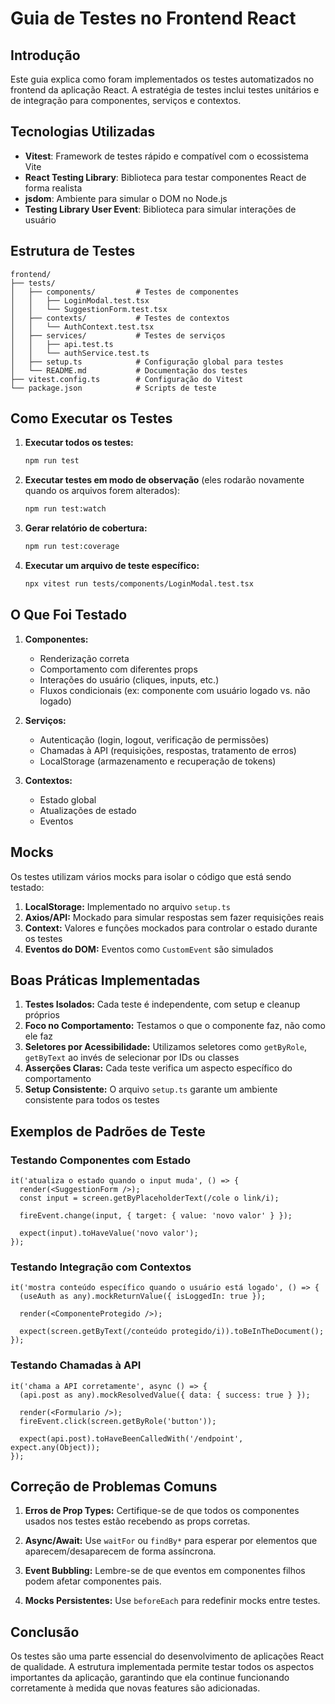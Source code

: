 # Guia de Testes no Frontend React

## Introdução

Este guia explica como foram implementados os testes automatizados no frontend da aplicação React. A estratégia de testes inclui testes unitários e de integração para componentes, serviços e contextos.

## Tecnologias Utilizadas

- **Vitest**: Framework de testes rápido e compatível com o ecossistema Vite
- **React Testing Library**: Biblioteca para testar componentes React de forma realista
- **jsdom**: Ambiente para simular o DOM no Node.js
- **Testing Library User Event**: Biblioteca para simular interações de usuário

## Estrutura de Testes

```
frontend/
├── tests/
│   ├── components/         # Testes de componentes
│   │   ├── LoginModal.test.tsx
│   │   └── SuggestionForm.test.tsx
│   ├── contexts/           # Testes de contextos
│   │   └── AuthContext.test.tsx
│   ├── services/           # Testes de serviços
│   │   ├── api.test.ts
│   │   └── authService.test.ts
│   ├── setup.ts            # Configuração global para testes
│   └── README.md           # Documentação dos testes
├── vitest.config.ts        # Configuração do Vitest
└── package.json            # Scripts de teste
```

## Como Executar os Testes

1. **Executar todos os testes:**
   ```bash
   npm run test
   ```

2. **Executar testes em modo de observação** (eles rodarão novamente quando os arquivos forem alterados):
   ```bash
   npm run test:watch
   ```

3. **Gerar relatório de cobertura:**
   ```bash
   npm run test:coverage
   ```

4. **Executar um arquivo de teste específico:**
   ```bash
   npx vitest run tests/components/LoginModal.test.tsx
   ```

## O Que Foi Testado

1. **Componentes:**
   - Renderização correta
   - Comportamento com diferentes props
   - Interações do usuário (cliques, inputs, etc.)
   - Fluxos condicionais (ex: componente com usuário logado vs. não logado)

2. **Serviços:**
   - Autenticação (login, logout, verificação de permissões)
   - Chamadas à API (requisições, respostas, tratamento de erros)
   - LocalStorage (armazenamento e recuperação de tokens)

3. **Contextos:**
   - Estado global
   - Atualizações de estado
   - Eventos

## Mocks

Os testes utilizam vários mocks para isolar o código que está sendo testado:

1. **LocalStorage:** Implementado no arquivo `setup.ts`
2. **Axios/API:** Mockado para simular respostas sem fazer requisições reais
3. **Context:** Valores e funções mockados para controlar o estado durante os testes
4. **Eventos do DOM:** Eventos como `CustomEvent` são simulados

## Boas Práticas Implementadas

1. **Testes Isolados:** Cada teste é independente, com setup e cleanup próprios
2. **Foco no Comportamento:** Testamos o que o componente faz, não como ele faz
3. **Seletores por Acessibilidade:** Utilizamos seletores como `getByRole`, `getByText` ao invés de selecionar por IDs ou classes
4. **Asserções Claras:** Cada teste verifica um aspecto específico do comportamento
5. **Setup Consistente:** O arquivo `setup.ts` garante um ambiente consistente para todos os testes

## Exemplos de Padrões de Teste

### Testando Componentes com Estado

```tsx
it('atualiza o estado quando o input muda', () => {
  render(<SuggestionForm />);
  const input = screen.getByPlaceholderText(/cole o link/i);
  
  fireEvent.change(input, { target: { value: 'novo valor' } });
  
  expect(input).toHaveValue('novo valor');
});
```

### Testando Integração com Contextos

```tsx
it('mostra conteúdo específico quando o usuário está logado', () => {
  (useAuth as any).mockReturnValue({ isLoggedIn: true });
  
  render(<ComponenteProtegido />);
  
  expect(screen.getByText(/conteúdo protegido/i)).toBeInTheDocument();
});
```

### Testando Chamadas à API

```tsx
it('chama a API corretamente', async () => {
  (api.post as any).mockResolvedValue({ data: { success: true } });
  
  render(<Formulario />);
  fireEvent.click(screen.getByRole('button'));
  
  expect(api.post).toHaveBeenCalledWith('/endpoint', expect.any(Object));
});
```

## Correção de Problemas Comuns

1. **Erros de Prop Types:** Certifique-se de que todos os componentes usados nos testes estão recebendo as props corretas.

2. **Async/Await:** Use `waitFor` ou `findBy*` para esperar por elementos que aparecem/desaparecem de forma assíncrona.

3. **Event Bubbling:** Lembre-se de que eventos em componentes filhos podem afetar componentes pais.

4. **Mocks Persistentes:** Use `beforeEach` para redefinir mocks entre testes.

## Conclusão

Os testes são uma parte essencial do desenvolvimento de aplicações React de qualidade. A estrutura implementada permite testar todos os aspectos importantes da aplicação, garantindo que ela continue funcionando corretamente à medida que novas features são adicionadas. 